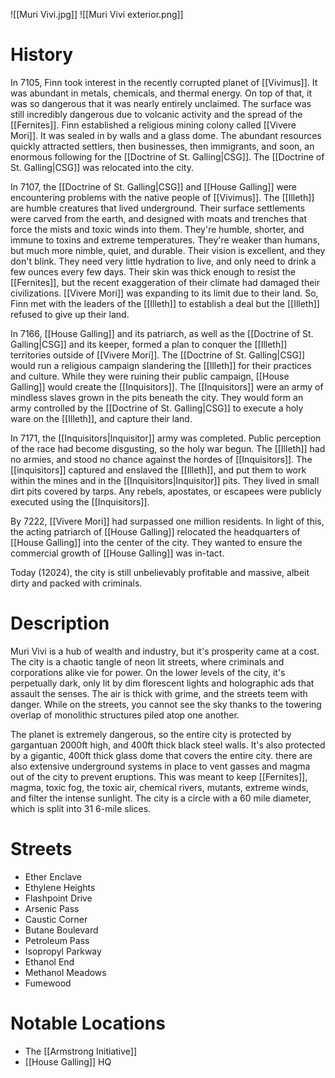 ![[Muri Vivi.jpg]]
![[Muri Vivi exterior.png]]
# History
In 7105, Finn took interest in the recently corrupted planet of [[Vivimus]]. It was abundant in metals, chemicals, and thermal energy. On top of that, it was so dangerous that it was nearly entirely unclaimed. The surface was still incredibly dangerous due to volcanic activity and the spread of the [[Fernites]]. 
Finn established a religious mining colony called [[Vivere Mori]]. It was sealed in by walls and a glass dome. The abundant resources quickly attracted settlers, then businesses, then immigrants, and soon, an enormous following for the [[Doctrine of St. Galling|CSG]]. The [[Doctrine of St. Galling|CSG]] was relocated into the city. 

In 7107, the [[Doctrine of St. Galling|CSG]] and [[House Galling]] were encountering problems with the native people of [[Vivimus]]. The [[Illeth]] are humble creatures that lived underground. Their surface settlements were carved from the earth, and designed with moats and trenches that force the mists and toxic winds into them. They're humble, shorter, and immune to toxins and extreme temperatures. They're weaker than humans, but much more nimble, quiet, and durable. Their vision is excellent, and they don't blink. They need very little hydration to live, and only need to drink a few ounces every few days. Their skin was thick enough to resist the [[Fernites]], but the recent exaggeration of their climate had damaged their civilizations. [[Vivere Mori]] was expanding to its limit due to their land. So, Finn met with the leaders of the [[Illeth]] to establish a deal but the [[Illeth]] refused to give up their land. 

In 7166, [[House Galling]] and its patriarch, as well as the [[Doctrine of St. Galling|CSG]] and its keeper, formed a plan to conquer the [[Illeth]] territories outside of [[Vivere Mori]]. The [[Doctrine of St. Galling|CSG]] would run a religious campaign slandering the [[Illeth]] for their practices and culture. While they were ruining their public campaign, [[House Galling]] would create the [[Inquisitors]]. The [[Inquisitors]] were an army of mindless slaves grown in the pits beneath the city. They would form an army controlled by the [[Doctrine of St. Galling|CSG]] to execute a holy ware on the [[Illeth]], and capture their land. 

In 7171, the [[Inquisitors|Inquisitor]] army was completed. Public perception of the race had become disgusting, so the holy war begun. The [[Illeth]] had no armies, and stood no chance against the hordes of [[Inquisitors]]. The [[inquisitors]] captured and enslaved the [[Illeth]], and put them to work within the mines and in the [[Inquisitors|Inquisitor]] pits. They lived in small dirt pits covered by tarps. Any rebels, apostates, or escapees were publicly executed using the [[Inquisitors]]. 

By 7222, [[Vivere Mori]] had surpassed one million residents. In light of this, the acting patriarch of [[House Galling]] relocated the headquarters of [[House Galling]] into the center of the city. They wanted to ensure the commercial growth of [[House Galling]] was in-tact. 

Today (12024), the city is still unbelievably profitable and massive, albeit dirty and packed with criminals.

# Description
Muri Vivi is a hub of wealth and industry, but it's prosperity came at a cost. The city is a chaotic tangle of neon lit streets, where criminals and corporations alike vie for power. On the lower levels of the city, it's perpetually dark, only lit by dim florescent lights and holographic ads that assault the senses. The air is thick with grime, and the streets teem with danger. While on the streets, you cannot see the sky thanks to the towering overlap of monolithic structures piled atop one another. 

The planet is extremely dangerous, so the entire city is protected by gargantuan 2000ft high, and 400ft thick black steel walls. It's also protected by a gigantic, 400ft thick glass dome that covers the entire city. there are also extensive underground systems in place to vent gasses and magma out of the city to prevent eruptions. This was meant to keep [[Fernites]], magma, toxic fog, the toxic air, chemical rivers, mutants, extreme winds, and filter the intense sunlight. The city is a circle with a 60 mile diameter, which is split into 31 6-mile slices.

# Streets
- Ether Enclave 
- Ethylene Heights 
- Flashpoint Drive 
- Arsenic Pass
- Caustic Corner
- Butane Boulevard
- Petroleum Pass
- Isopropyl Parkway
- Ethanol End
- Methanol Meadows
- Fumewood

# Notable Locations
- The [[Armstrong Initiative]]
- [[House Galling]] HQ